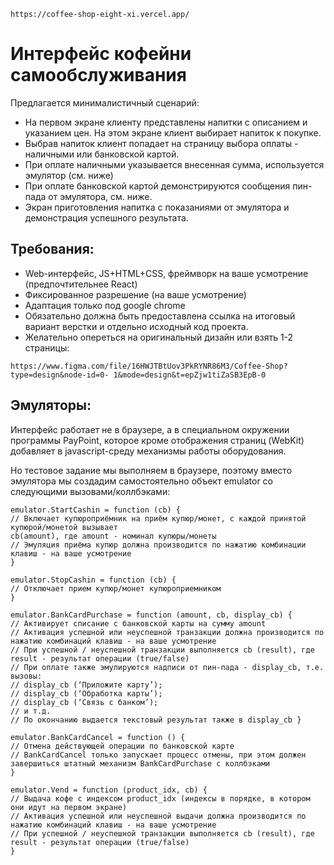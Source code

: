 ```
https://coffee-shop-eight-xi.vercel.app/
```

# Интерфейс кофейни самообслуживания

Предлагается минималистичный сценарий:

- На первом экране клиенту представлены напитки с описанием и указанием цен. На этом экране клиент выбирает напиток к покупке.
- Выбрав напиток клиент попадает на страницу выбора оплаты - наличными или банковской картой.
- При оплате наличными указывается внесенная сумма, используется эмулятор (см. ниже)
- При оплате банковской картой демонстрируются сообщения пин-пада от эмулятора, см. ниже.
- Экран приготовления напитка с показаниями от эмулятора и демонстрация успешного
  результата.

## Требования:

- Web-интерфейс, JS+HTML+CSS, фреймворк на ваше усмотрение (предпочтительнее React)
- Фиксированное разрешение (на ваше усмотрение)
- Адаптация только под google chrome
- Обязательно должна быть предоставлена ссылка на итоговый вариант верстки и отдельно
  исходный код проекта.
- Желательно опереться на оригинальный дизайн или взять 1-2 страницы:


```
https://www.figma.com/file/16HWJTBtUov3PkRYNR86M3/Coffee-Shop?type=design&node-id=0- 1&mode=design&t=epZjw1tiZaSB3EpB-0
```

## Эмуляторы:

Интерфейс работает не в браузере, а в специальном окружении программы PayPoint, которое кроме отображения страниц (WebKit) добавляет в javascript-среду механизмы работы оборудования.

Но тестовое задание мы выполняем в браузере, поэтому вместо эмулятора мы создадим самостоятельно объект emulator со следующими вызовами/коллбэками:

```
emulator.StartCashin = function (cb) {
// Включает купюроприёмник на приём купюр/монет, с каждой принятой купюрой/монетой вызывает
cb(amount), где amount - номинал купюры/монеты
// Эмуляция приёма купюр должна производится по нажатию комбинации клавиш - на ваше усмотрение
}
```

```
emulator.StopCashin = function (cb) {
// Отключает прием купюр/монет купюроприемником
}
```

```
emulator.BankCardPurchase = function (amount, cb, display_cb) {
// Активирует списание с банковской карты на сумму amount
// Активация успешной или неуспешной транзакции должна производится по нажатию комбинаций клавиш - на ваше усмотрение
// При успешной / неуспешной транзакции выполняется cb (result), где result - результат операции (true/false)
// При оплате также эмулируются надписи от пин-пада - display_cb, т.е. вызовы:
// display_cb (‘Приложите карту’);
// display_cb (‘Обработка карты’);
// display_cb (‘Связь с банком’);
// и т.д.
// По окончанию выдается текстовый результат также в display_cb }
```

```
emulator.BankCardCancel = function () {
// Отмена действующей операции по банковской карте
// BankCardCancel только запускает процесс отмены, при этом должен завершиться штатный механизм BankCardPurchase с коллбэками
}
```

```
emulator.Vend = function (product_idx, cb) {
// Выдача кофе с индексом product_idx (индексы в порядке, в котором они идут на первом экране)
// Активация успешной или неуспешной выдачи должна производится по нажатию комбинаций клавиш - на ваше усмотрение
// При успешной / неуспешной транзакции выполняется cb (result), где result - результат операции (true/false)
}
```
